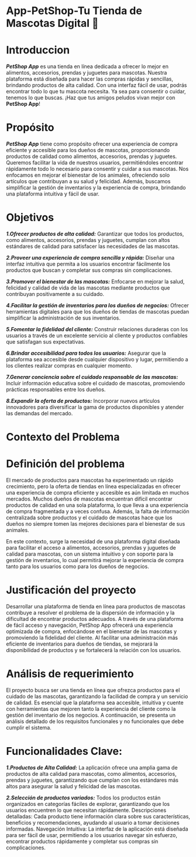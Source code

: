# App-PetShop-Tu Tienda de Mascotas Digital 🐶

# **Introduccion**
***PetShop App*** es una tienda en línea dedicada a ofrecer lo mejor en alimentos, accesorios, prendas y juguetes para mascotas.
Nuestra plataforma está diseñada para hacer las compras rápidas y sencillas, brindando productos de alta calidad. 
Con una interfaz fácil de usar, podrás encontrar todo lo que tu mascota necesita. 
Ya sea para consentir o cuidar, tenemos lo que buscas. ¡Haz que tus amigos peludos vivan mejor con **PetShop App**!

# **Propósito**
***PetShop App*** tiene como propósito ofrecer una experiencia de compra eficiente y accesible para los dueños de mascotas, proporcionando productos de calidad como alimentos, accesorios, prendas y juguetes.
Queremos facilitar la vida de nuestros usuarios, permitiéndoles encontrar rápidamente todo lo necesario para consentir y cuidar a sus mascotas. 
Nos enfocamos en mejorar el bienestar de los animales, ofreciendo solo artículos que contribuyan a su salud y felicidad. 
Además, buscamos simplificar la gestión de inventarios y la experiencia de compra, brindando una plataforma intuitiva y fácil de usar.

# **Objetivos**

***1.Ofrecer productos de alta calidad:***
Garantizar que todos los productos, como alimentos, accesorios, prendas y juguetes, cumplan con altos estándares de calidad para satisfacer las necesidades de las mascotas.

***2.Proveer una experiencia de compra sencilla y rápida:***
Diseñar una interfaz intuitiva que permita a los usuarios encontrar fácilmente los productos que buscan y completar sus compras sin complicaciones.

***3.Promover el bienestar de las mascotas:***
Enfocarse en mejorar la salud, felicidad y calidad de vida de las mascotas mediante productos que contribuyan positivamente a su cuidado.

***4.Facilitar la gestión de inventarios para los dueños de negocios:***
Ofrecer herramientas digitales para que los dueños de tiendas de mascotas puedan simplificar la administración de sus inventarios.

***5.Fomentar la fidelidad del cliente:***
Construir relaciones duraderas con los usuarios a través de un excelente servicio al cliente y productos confiables que satisfagan sus expectativas.

***6.Brindar accesibilidad para todos los usuarios:***
Asegurar que la plataforma sea accesible desde cualquier dispositivo y lugar, permitiendo a los clientes realizar compras en cualquier momento.

***7.Generar conciencia sobre el cuidado responsable de las mascotas:***
Incluir información educativa sobre el cuidado de mascotas, promoviendo prácticas responsables entre los dueños.

***8.Expandir la oferta de productos:***
Incorporar nuevos artículos innovadores para diversificar la gama de productos disponibles y atender las demandas del mercado.

# **Contexto del Problema**

# **Definición del problema**
El mercado de productos para mascotas ha experimentado un rápido crecimiento, pero la oferta de tiendas en línea especializadas en ofrecer una experiencia de compra eficiente y accesible es aún limitada en muchos mercados. Muchos dueños de mascotas encuentran difícil encontrar productos de calidad en una sola plataforma, lo que lleva a una experiencia de compra fragmentada y a veces confusa. Además, la falta de información centralizada sobre productos y el cuidado de mascotas hace que los dueños no siempre tomen las mejores decisiones para el bienestar de sus animales.

En este contexto, surge la necesidad de una plataforma digital diseñada para facilitar el acceso a alimentos, accesorios, prendas y juguetes de calidad para mascotas, con un sistema intuitivo y con soporte para la gestión de inventarios, lo cual permitirá mejorar la experiencia de compra tanto para los usuarios como para los dueños de negocios.

# **Justificación del proyecto**
Desarrollar una plataforma de tienda en línea para productos de mascotas contribuye a resolver el problema de la dispersión de información y la dificultad de encontrar productos adecuados. A través de una plataforma de fácil acceso y navegación, PetShop App ofrecerá una experiencia optimizada de compra, enfocándose en el bienestar de las mascotas y promoviendo la fidelidad del cliente. Al facilitar una administración más eficiente de inventarios para dueños de tiendas, se mejorará la disponibilidad de productos y se fortalecerá la relación con los usuarios.

# **Análisis de requerimiento**
El proyecto busca ser una tienda en línea que ofrezca productos para el cuidado de las mascotas, garantizando la facilidad de compra y un servicio de calidad. Es esencial que la plataforma sea accesible, intuitiva y cuente con herramientas que mejoren tanto la experiencia del cliente como la gestión del inventario de los negocios. A continuación, se presenta un análisis detallado de los requisitos funcionales y no funcionales que debe cumplir el sistema.

# **Funcionalidades Clave:**
***1.Productos de Alta Calidad:***
La aplicación ofrece una amplia gama de productos de alta calidad para mascotas, como alimentos, accesorios, prendas y juguetes, garantizando que cumplan con los estándares más altos para asegurar la salud y felicidad de las mascotas.

***2.Selección de productos variados:*** Todos los productos están organizados en categorías fáciles de explorar, garantizando que los usuarios encuentren lo que necesitan rápidamente.
Descripciones detalladas: Cada producto tiene información clara sobre sus características, beneficios y recomendaciones, ayudando al usuario a tomar decisiones informadas.
Navegación Intuitiva:
La interfaz de la aplicación está diseñada para ser fácil de usar, permitiendo a los usuarios navegar sin esfuerzo, encontrar productos rápidamente y completar sus compras sin complicaciones.
